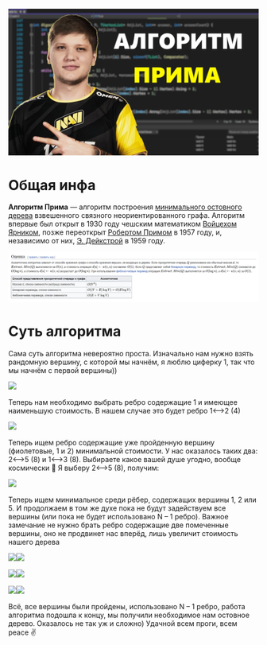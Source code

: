 <p align="center">
<img src="image/Мес.png" alt="Мем" title="Мем">
</p>

# Общая инфа

**Алгоритм Прима** — алгоритм построения [минимального остовного дерева](https://ru.wikipedia.org/wiki/%D0%9C%D0%B8%D0%BD%D0%B8%D0%BC%D0%B0%D0%BB%D1%8C%D0%BD%D0%BE%D0%B5_%D0%BE%D1%81%D1%82%D0%BE%D0%B2%D0%BD%D0%BE%D0%B5_%D0%B4%D0%B5%D1%80%D0%B5%D0%B2%D0%BE "Минимальное остовное дерево") взвешенного связного неориентированного графа. Алгоритм впервые был открыт в 1930 году чешским математиком [Войцехом Ярником](https://ru.wikipedia.org/wiki/%D0%AF%D1%80%D0%BD%D0%B8%D0%BA,_%D0%92%D0%BE%D0%B9%D1%82%D0%B5%D1%85 "Ярник, Войтех"), позже переоткрыт [Робертом Примом](https://ru.wikipedia.org/w/index.php?title=%D0%9F%D1%80%D0%B8%D0%BC,_%D0%A0%D0%BE%D0%B1%D0%B5%D1%80%D1%82&action=edit&redlink=1 "Прим, Роберт (страница отсутствует)") в 1957 году, и, независимо от них, [Э. Дейкстрой](https://ru.wikipedia.org/wiki/%D0%94%D0%B5%D0%B9%D0%BA%D1%81%D1%82%D1%80%D0%B0,_%D0%AD%D0%B4%D1%81%D0%B3%D0%B5%D1%80_%D0%92%D0%B8%D0%B1%D0%B5 "Дейкстра, Эдсгер Вибе") в 1959 году.

<p align="center">
<img src="image/Вики.png" alt="Вики" title="Вики">
</p>


# Суть алгоритма

Сама суть алгоритма невероятно проста. Изначально нам нужно взять рандомную вершину, с которой мы начнём, я люблю циферку 1, так что мы начнём с первой вершины))

![](Aspose.Words.7ea946a3-c685-470c-86e8-cfc13751017e.003.png)

Теперь нам необходимо выбрать ребро содержащие 1 и имеющее наименьшую стоимость. В нашем случае это будет ребро 1<-->2 (4)

![](Aspose.Words.7ea946a3-c685-470c-86e8-cfc13751017e.004.png)

Теперь ищем ребро содержащие уже пройденную вершину (фиолетовые, 1 и 2) минимальной стоимости. У нас оказалось таких два: 2<-->5 (8)  и  1<-->3 (8). Выбираете какое вашей душе угодно, вообще космически 🌌
Я выберу 2<-->5 (8), получим:

![](Aspose.Words.7ea946a3-c685-470c-86e8-cfc13751017e.005.png)

Теперь ищем минимальное среди рёбер, содержащих вершины 1, 2 или 5. И продолжаем в том же духе пока не будут задействуем все вершины (или пока не будет использовано N – 1 ребро). Важное замечание не нужно брать ребро содержащие две помеченные вершины, оно не продвинет нас вперёд, лишь увеличит стоимость нашего дерева

![](Aspose.Words.7ea946a3-c685-470c-86e8-cfc13751017e.006.png)![](Aspose.Words.7ea946a3-c685-470c-86e8-cfc13751017e.007.png)

![](Aspose.Words.7ea946a3-c685-470c-86e8-cfc13751017e.008.png)![](Aspose.Words.7ea946a3-c685-470c-86e8-cfc13751017e.009.png)

![](Aspose.Words.7ea946a3-c685-470c-86e8-cfc13751017e.010.png)![](Aspose.Words.7ea946a3-c685-470c-86e8-cfc13751017e.011.png)

Всё, все вершины были пройдены, использовано N – 1 ребро, работа алгоритма подошла к концу, мы получили необходимое нам остовное дерево. Оказалось не так уж и сложно) 
Удачной всем проги, всем peace ✌
